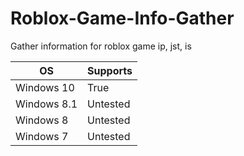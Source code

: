 # Roblox-Game-Info-Gather
Gather information for roblox game ip, jst, is

OS | Supports
------------ | -------------
Windows 10 | True
Windows 8.1 | Untested
Windows 8 | Untested
Windows 7 | Untested
